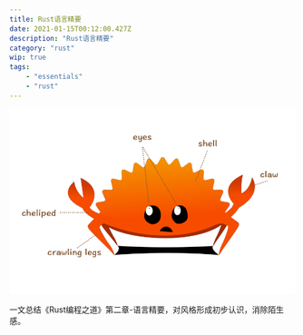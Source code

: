 ```yaml
---
title: Rust语言精要
date: 2021-01-15T00:12:00.427Z
description: "Rust语言精要"
category: "rust"
wip: true
tags:
    - "essentials"
    - "rust"
---
```

![](./parts-of-ferris-the-crab.png)

一文总结《Rust编程之道》第二章-语言精要，对风格形成初步认识，消除陌生感。